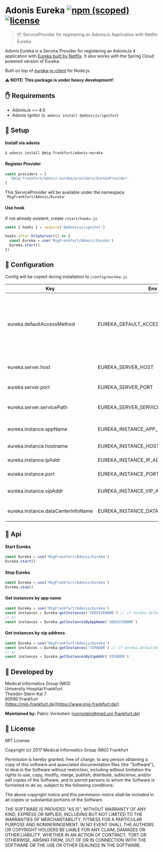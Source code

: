# Adonis Eureka [![npm (scoped)](https://img.shields.io/npm/v/@mig-frankfurt/adonis-eureka.svg?style=flat-square)](https://www.npmjs.com/package/@mig-frankfurtadonis-eureka) [![license](https://img.shields.io/github/license/mashape/apistatus.svg?style=flat-square)](https://github.com/mig-frankfurt/adonis-eureka/blob/master/LICENSE.txt)

> :package: ServiceProvider for registering an AdonisJs Application with Netflix Eureka

Adonis Eureka is a Service Provider for registering an AdonisJs 4 application with [Eureka built by Netflix](https://github.com/Netflix/eureka). It also works with the Spring Cloud powered version of Eureka.

Built on top of [eureka-js-client](https://github.com/jquatier/eureka-js-client) for Node.js. 

**:warning: NOTE: This package is under heavy development!**

## :hand: Requirements
 - AdonisJs >= 4.0
 - Adonis Ignitor (```$ adonis install @adonisjs/ignitor```)
 
## :hammer: Setup

#### Install via adonis

```shell
$ adonis install @mig-frankfurt/adonis-eureka
```

#### Register Provider

```javascript
const providers = [
  '@mig-frankfurt/adonis-eureka/providers/EurekaProvider'
]
```

This ServiceProvider will be available under the namespace `'MigFrankfurt/Adonis/Eureka'`

#### Use hook

If not already existent, create `/start/hooks.js`

```js
const { hooks } = require('@adonisjs/ignitor')

hooks.after.httpServer(() => {
  const Eureka = use('MigFrankfurt/Adonis/Eureka')
  Eureka.start()
})
```

## :wrench: Configuration

Config will be copied during installation to `/config/eureka.js`

| Key | Env | Default | Description |
| --- | --- | --- | --- |
| eureka.defaultAccessMethod | EUREKA_DEFAULT_ACCESS_METHOD | 'byAppName' | Define the default access method for other instances. Possible: 'byAppName' or 'byVipAddr' |
|||||
| eureka.server.host | EUREKA_SERVER_HOST | 'localhost' | Hostname of the Eureka Server |
| eureka.server.port | EUREKA_SERVER_PORT | 8761 | Port of the Eureka Server  |
| eureka.server.servicePath | EUREKA_SERVER_SERVICE_PATH | '/eureka/apps/' | ServicePath of the Eureka Server|
|||||
| eureka.instance.appName | EUREKA_INSTANCE_APP_NAME | 'AdonisJs Instance' | Instance name shown in Eureka |
| eureka.instance.hostname | EUREKA_INSTANCE_HOSTNAME | 'localhost' | Hostname of the instance |
| eureka.instance.ipAddr | EUREKA_INSTANCE_IP_ADDRESS | ENV('HOST') | IP address of the instance |
| eureka.instance.port | EUREKA_INSTANCE_PORT | ENV('PORT') | Port of the instance |
| eureka.instance.vipAddr | EUREKA_INSTANCE_VIP_ADDRESSS | 'adonisjs.instance' | Vip address of the instance |
| eureka.instance.dataCenterInfoName | EUREKA_INSTANCE_DATACENTER_INFO_NAME | 'MyOwn' | Datacenter Info Name of the Instance |

## :satellite: Api

#### Start Eureka

```js
const Eureka = use('MigFrankfurt/Adonis/Eureka')
Eureka.start()
```

#### Stop Eureka

```js
const Eureka = use('MigFrankfurt/Adonis/Eureka')
Eureka.stop()
```

#### Get instances by app name

```js
const Eureka = use('MigFrankfurt/Adonis/Eureka')
const instances = Eureka.getInstances('SERVICENAME') // if eureka.defaultAccessMethod === 'byAppName'
// or
const instances = Eureka.getInstancesByAppName('SERVICENAME')
```

#### Get instances by vip address

```js
const Eureka = use('MigFrankfurt/Adonis/Eureka')
const instances = Eureka.getInstances('VIPADDR') // if eureka.defaultAccessMethod === 'byVipAddr'
// or
const instances = Eureka.getInstancesByVipAddr('VIPADDR')
```

## :hospital: Developed by

Medical Informatics Group (MIG)\
University Hospital Frankfurt\
Theodor-Stern-Kai 7\
60590 Frankfurt\
[https://mig-frankfurt.de](https://www.mig-frankfurt.de/)

**Maintained by:** Patric Vormstein (vormstein@med.uni-frankfurt.de)

## :page_with_curl: License

MIT License

Copyright (c) 2017 Medical Informatics Group (MIG) Frankfurt

Permission is hereby granted, free of charge, to any person obtaining a copy
of this software and associated documentation files (the "Software"), to deal
in the Software without restriction, including without limitation the rights
to use, copy, modify, merge, publish, distribute, sublicense, and/or sell
copies of the Software, and to permit persons to whom the Software is
furnished to do so, subject to the following conditions:

The above copyright notice and this permission notice shall be included in all
copies or substantial portions of the Software.

THE SOFTWARE IS PROVIDED "AS IS", WITHOUT WARRANTY OF ANY KIND, EXPRESS OR
IMPLIED, INCLUDING BUT NOT LIMITED TO THE WARRANTIES OF MERCHANTABILITY,
FITNESS FOR A PARTICULAR PURPOSE AND NONINFRINGEMENT. IN NO EVENT SHALL THE
AUTHORS OR COPYRIGHT HOLDERS BE LIABLE FOR ANY CLAIM, DAMAGES OR OTHER
LIABILITY, WHETHER IN AN ACTION OF CONTRACT, TORT OR OTHERWISE, ARISING FROM,
OUT OF OR IN CONNECTION WITH THE SOFTWARE OR THE USE OR OTHER DEALINGS IN THE
SOFTWARE.
